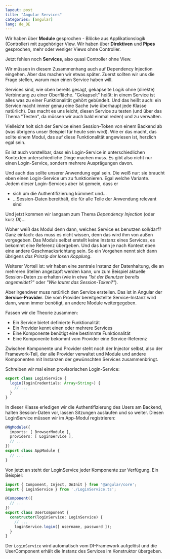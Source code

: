 ```yaml
---
layout: post
title: "Angular Services"
categories: [angular]
lang: de_DE
---
```


Wir haben über __Module__ gesprochen - Blöcke aus Applikationslogik (Controller) mit zugehöriger View. Wir haben über __Direktiven__ und __Pipes__ gesprochen, mehr oder weniger Views ohne Controller.

Jetzt fehlen noch __Services__, also quasi Controller ohne View.

<!--more-->

Wir müssen in diesem Zusammenhang auch auf Dependency Injection eingehen. Aber das machen wir etwas später. Zuerst sollten wir uns die Frage stellen, warum man einen Service haben will.

Services sind, wie oben bereits gesagt, gekapselte Logik ohne (direkte) Verbindung zu einer Oberfläche. "Gekapselt" heißt: in einem Service ist alles was zu einer Funktionalität gehört gebündelt. Und das heißt auch: ein Service macht immer genau eine Sache (wie überhaupt jede Klasse natürlich). Das macht es uns leicht, diesen Service zu testen (und über das Thema "Testen", da müssen wir auch bald einmal reden) und zu verwalten.

Vielleicht holt sich der Service einen Session-Token von einem Backend ab (was übrigens unser Beispiel für heute sein wird). Wie er das macht, das sollte einem Modul, das auf diese Funktionalität angewiesen ist, herzlich egal sein.

Es ist auch vorstellbar, dass ein Login-Service in unterschiedlichen Kontexten unterschiedliche Dinge machen muss. Es gibt also nicht nur einen Login-Service, sondern mehrere Ausprägungen davon.

Und auch das sollte unserer Anwendung egal sein. Die weiß nur: sie braucht eben einen Login-Service um zu funktionieren. Egal welche Variante. Jedem dieser Login-Services aber ist gemein, dass er

- sich um die Authentifizierung kümmert und...
- ...Session-Daten bereithält, die für alle Teile der Anwendung relevant sind

Und jetzt kommen wir langsam zum Thema _Dependency Injection_ (oder kurz _DI_)...

Woher weiß das Modul denn dann, welches Service es benutzen soll/darf? Ganz einfach: das muss es nicht wissen, denn das wird ihm von außen vorgegeben. Das Moduls selbst erstellt keine Instanz eines Services, es bekommt eine Referenz übergeben. Und das kann je nach Kontext eben eine andere Geschmacksrichtung sein. So ein Vorgehen nennt sich dann übrigens _das Prinzip der losen Kopplung_.

Weiterer Vorteil ist: wir haben eine zentrale Instanz der Datenhaltung, die an mehreren Stellen angezapft werden kann, um zum Beispiel aktuelle Session-Daten zu erhalten (wie in etwa _"Ist der Benutzer bereits angemeldet?"_ oder _"Wie lautet das Session-Token?"_).

Aber irgendwer muss natürlich den Service erstellen. Das ist in Angular der __Service-Provider__. Die vom Provider bereitgestellte Service-Instanz wird dann, wann immer benötigt, an andere Module weitergegeben.

Fassen wir die Theorie zusammen:

- Ein Service bietet definierte Funktionalität
- Ein Provider kennt einen oder mehrere Services
- Eine Komponente benötigt eine bestimmte Funktionalität
- Eine Komponente bekommt vom Provider eine Service-Referenz

Zwischen Komponente und Provider steht noch der Injector selbst, also der Framework-Teil, der alle Provider verwaltet und Module und andere Komponenten mit Instanzen der gewünschten Services zusammenbringt.

Schreiben wir mal einen provisorischen Login-Service:

```typescript
export class LoginService {
  login(loginCredentials: Array<String>) {
    // ...
  }
}
```

In dieser Klasse erledigen wir die Authentifizierung des Users am Backend, halten Session-Daten vor, lassen Sitzungen auslaufen und so weiter. Diesen LoginService müssen wir im App-Modul registrieren:

```typescript
@NgModule({
  imports: [ BrowserModule ],
  providers: [ LoginService ],
  // ...
})
export class AppModule {
  // ...
}
```

Von jetzt an steht der LoginService jeder Komponente zur Verfügung. Ein Beispiel:

```typescript
import { Component, Inject, OnInit } from '@angular/core';
import { LoginService } from './LoginService.ts';

@Component({
  // ...
})
export class UserComponent {
  constructor(loginService: LoginService) {
    // ...
    loginService.login([ username, password ]);
  }
}
```

Der ``LoginService`` wird automatisch vom DI-Framework aufgelöst und die UserComponent erhält die Instanz des Services im Konstruktor übergeben.
